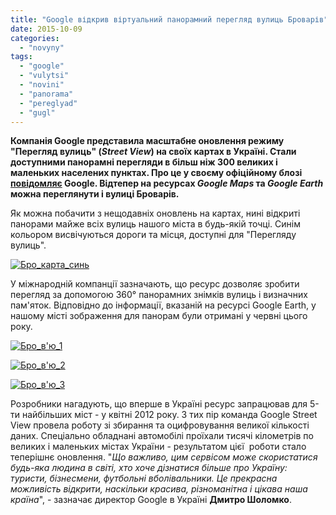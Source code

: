 ```yaml
---
title: "Google відкрив віртуальний панорамний перегляд вулиць Броварів"
date: 2015-10-09
categories: 
  - "novyny"
tags: 
  - "google"
  - "vulytsi"
  - "novini"
  - "panorama"
  - "pereglyad"
  - "gugl"
---
```


**Компанія Google представила масштабне оновлення режиму "Перегляд вулиць" (_Street View_) на своїх картах в Україні. Стали доступними панорамні перегляди в більш ніж 300 великих і маленьких населених пунктах. Про це у своєму офіційному блозі [повідомляє](http://google-ukraine-blog.blogspot.com/2015/10/street-view.html?m=1) Google. Відтепер на ресурсах _Google Maps_ та _Google Earth_ можна переглянути і вулиці Броварів.**

Як можна побачити з нещодавніх оновлень на картах, нині відкриті панорами майже всіх вулиць нашого міста в будь-якій точці. Синім кольором висвічуються дороги та місця, доступні для "Перегляду вулиць".

[![Бро_карта_синь](https://mpz.brovary.org/wp-content/uploads/2015/10/Bro_karta_syn.jpg)](https://mpz.brovary.org/wp-content/uploads/2015/10/Bro_karta_syn.jpg)

У міжнародній компанції зазначають, що ресурс дозволяє зробити перегляд за допомогою 360° панорамних знімків вулиць і визначних пам'яток. Відповідно до інформації, вказаній на ресурсі Google Earth, у нашому місті зображення для панорам були отримані у червні цього року.

[![Бро_в'ю_1](https://mpz.brovary.org/wp-content/uploads/2015/10/Bro_vyu_1.jpg)](https://mpz.brovary.org/wp-content/uploads/2015/10/Bro_vyu_1.jpg)

[![Бро_в'ю_2](https://mpz.brovary.org/wp-content/uploads/2015/10/Bro_vyu_2.jpg)](https://mpz.brovary.org/wp-content/uploads/2015/10/Bro_vyu_2.jpg)

[![Бро_в'ю_3](https://mpz.brovary.org/wp-content/uploads/2015/10/Bro_vyu_3.jpg)](https://mpz.brovary.org/wp-content/uploads/2015/10/Bro_vyu_3.jpg)

Розробники нагадують, що вперше в Україні ресурс запрацював для 5-ти найбільших міст - у квітні 2012 року. З тих пір команда Google Street View провела роботу зі збирання та оцифровування великої кількості даних. Спеціально обладнані автомобілі проїхали тисячі кілометрів по великих і маленьких містах України - результатом цієї  роботи стало теперішнє оновлення. "_Що важливо, цим сервісом може скористатися будь-яка людина в світі, хто хоче дізнатися більше про Україну: туристи, бізнесмени, футбольні вболівальники. Це прекрасна можливість відкрити, наскільки красива, різноманітна і цікава наша країна_", - зазначає директор Google в Україні **Дмитро Шоломко**.

